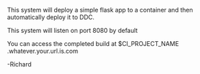 This system will deploy a simple flask app to a container and then automatically deploy it to DDC.

This system will listen on port 8080 by default

You can access the completed build at $CI_PROJECT_NAME .whatever.your.url.is.com


-Richard
